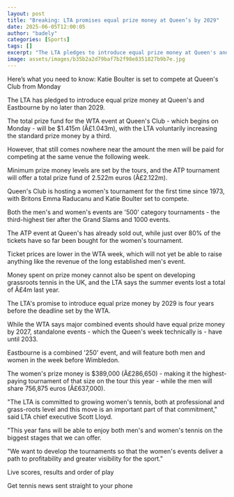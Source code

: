 ```yaml
---
layout: post
title: "Breaking: LTA promises equal prize money at Queen’s by 2029"
date: 2025-06-05T12:00:05
author: "badely"
categories: [Sports]
tags: []
excerpt: "The LTA pledges to introduce equal prize money at Queen's and Eastbourne by no later than 2029."
image: assets/images/b35b2a2d79baf7b2f98e8351827b9b7e.jpg
---
```


Here’s what you need to know: Katie Boulter is set to compete at Queen's Club from Monday

The LTA has pledged to introduce equal prize money at Queen's and Eastbourne by no later than 2029.

The total prize fund for the WTA event at Queen's Club - which begins on Monday - will be $1.415m (Â£1.043m), with the LTA voluntarily increasing the standard prize money by a third.

However, that still comes nowhere near the amount the men will be paid for competing at the same venue the following week.

Minimum prize money levels are set by the tours, and the ATP tournament will offer a total prize fund of 2.522m euros (Â£2.122m).

Queen's Club is hosting a women's tournament for the first time since 1973, with Britons Emma Raducanu and Katie Boulter set to compete.

Both the men's and women's events are '500' category tournaments - the third-highest tier after the Grand Slams and 1000 events.

The ATP event at Queen's has already sold out, while just over 80% of the tickets have so far been bought for the women's tournament.

Ticket prices are lower in the WTA week, which will not yet be able to raise anything like the revenue of the long established men's event.

Money spent on prize money cannot also be spent on developing grassroots tennis in the UK, and the LTA says the summer events lost a total of Â£4m last year.

The LTA's promise to introduce equal prize money by 2029 is four years before the deadline set by the WTA. 

While the WTA says major combined events should have equal prize money by 2027, standalone events - which the Queen's week technically is - have until 2033.

Eastbourne is a combined '250' event, and will feature both men and women in the week before Wimbledon. 

The women's prize money is $389,000 (Â£286,650) - making it the highest-paying tournament of that size on the tour this year - while the men will share 756,875 euros (Â£637,000).

"The LTA is committed to growing women's tennis, both at professional and grass-roots level and this move is an important part of that commitment," said LTA chief executive Scott Lloyd.

"This year fans will be able to enjoy both men's and women's tennis on the biggest stages that we can offer.

"We want to develop the tournaments so that the women's events deliver a path to profitability and greater visibility for the sport."

Live scores, results and order of play

Get tennis news sent straight to your phone


